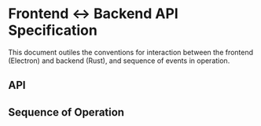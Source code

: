 # Frontend ↔ Backend API Specification

This document outiles the conventions for interaction between the frontend (Electron) and backend (Rust), and sequence of events in operation.

## API

## Sequence of Operation

